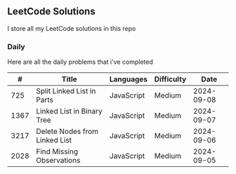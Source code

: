 ## LeetCode Solutions

I store all my LeetCode solutions in this repo

### Daily

Here are all the daily problems that i've completed

| #    | Title                         | Languages  | Difficulty | Date       |
| ---- | ----------------------------- | ---------- | ---------- | ---------- |
| 725  | Split Linked List in Parts    | JavaScript | Medium     | 2024-09-08 |
| 1367 | Linked List in Binary Tree    | JavaScript | Medium     | 2024-09-07 |
| 3217 | Delete Nodes from Linked List | JavaScript | Medium     | 2024-09-06 |
| 2028 | Find Missing Observations     | JavaScript | Medium     | 2024-09-05 |
